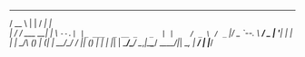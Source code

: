
 _____           _      _____ _                   
/  __ \         | |    /  ___| |                  
| /  \/ ___   __| | ___\ `--.| |_ ___  _ __ _   _ 
| |    / _ \ / _` |/ _ \`--. \ __/ _ \| '__| | | |
| \__/\ (_) | (_| |  __/\__/ / || (_) | |  | |_| |
 \____/\___/ \__,_|\___\____/ \__\___/|_|   \__, |
                                             __/ |
                                            |___/ 
